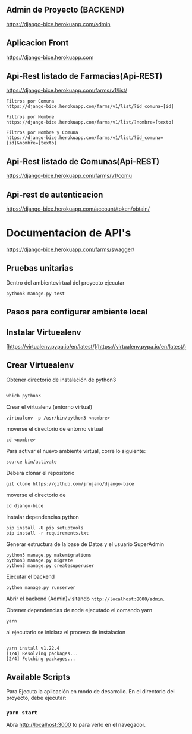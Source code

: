 ## Admin de Proyecto (BACKEND)
https://django-bice.herokuapp.com/admin

## Aplicacion Front
https://django-bice.herokuapp.com

## Api-Rest listado de Farmacias(Api-REST)
https://django-bice.herokuapp.com/farms/v1/list/
```
Filtros por Comuna
https://django-bice.herokuapp.com/farms/v1/list/?id_comuna=[id]

Filtros por Nombre
https://django-bice.herokuapp.com/farms/v1/list/?nombre=[texto]

Filtros por Nombre y Comuna
https://django-bice.herokuapp.com/farms/v1/list/?id_comuna=[id]&nombre=[texto]
```
## Api-Rest listado de Comunas(Api-REST)
https://django-bice.herokuapp.com/farms/v1/comu

## Api-rest de autenticacion 
https://django-bice.herokuapp.com/account/token/obtain/

# Documentacion de API's

https://django-bice.herokuapp.com/farms/swagger/

## Pruebas unitarias

Dentro del ambientevirtual del proyecto ejecutar

```
python3 manage.py test 
```

## Pasos para configurar ambiente local

## Instalar Virtuealenv

[https://virtualenv.pypa.io/en/latest/](https://virtualenv.pypa.io/en/latest/)


## Crear Virtuealenv

Obtener directorio de instalación de python3

```

which python3

```

Crear el virtualenv (entorno virtual)

```
virtualenv -p /usr/bin/python3 <nombre>
```
moverse el directorio de entorno virtual

```
cd <nombre>
```
Para activar el nuevo ambiente virtual, corre lo siguiente:
```
source bin/activate
```
Deberá clonar el repositorio

```
git clone https://github.com/jrujano/django-bice
```

moverse el directorio de

```
cd django-bice
```

Instalar dependencias python

```
pip install -U pip setuptools
pip install -r requirements.txt
```
Generar estructura de la base de Datos y el usuario SuperAdmin
```
python3 manage.py makemigrations
python3 manage.py migrate
python3 manage.py createsuperuser
```
Ejecutar el backend

```
python manage.py runserver
```
Abrir el backend (Admin)visitando `http://localhost:8000/admin`.


Obtener dependencias de node ejecutado el comando yarn

```
yarn
```

al ejecutarlo se iniciara el proceso de instalacion

```

yarn install v1.22.4
[1/4] Resolving packages...
[2/4] Fetching packages...
```

  

## Available Scripts


Para Ejecuta la aplicación en modo de desarrollo. En el directorio del proyecto, debe ejecutar:

  

 
### `yarn start`

  

Abra [http://localhost:3000](http://localhost:3000) to para verlo en el navegador.

 
